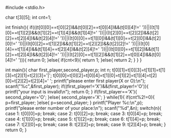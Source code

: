 #include <stdio.h>

char t[3][5];
int cnt=1;

int finish(){
    if(((t[0][0]==t[0][2])&&(t[0][2]==t[0][4])&&(t[0][4]!=' '))||((t[1][0]==t[1][2])&&(t[1][2]==t[1][4])&&(t[1][4]!=' '))||((t[2][0]==t[2][2])&&(t[2][2]==t[2][4])&&(t[2][4]!=' '))||((t[0][0]==t[1][0])&&(t[1][0]==t[2][0])&&(t[2][0]!=' '))||((t[0][2]==t[1][2])&&(t[1][2]==t[2][2])&&(t[2][2]!=' '))||((t[0][4]==t[1][4])&&(t[1][4]==t[2][4])&&(t[2][4]!=' '))||((t[0][0]==t[1][2])&&(t[1][2]==t[2][4])&&(t[2][4]!=' '))||((t[2][0]==t[1][2])&&(t[1][2]==t[0][4])&&(t[0][4]!=' '))){
        return 0;
    }else{
        if(cnt<9){
            return 1;
        }else{
            return 2;
        }
    }
}

int main(){
    char first_player,second_player,p;
    int n;
    t[0][1]=t[0][3]=t[1][1]=t[1][3]=t[2][1]=t[2][3]='|';
    t[0][0]=t[0][2]=t[0][4]=t[1][0]=t[1][2]=t[1][4]=t[2][0]=t[2][2]=t[2][4]=' ';
    printf("please enter first player(X or O):\n");
    scanf("%c",&first_player);
    if((first_player!='X')&&(first_player!='O')){
        printf("your input is invalid\n");
        return 0;
    }
    if(first_player=='X'){
        second_player='O';
    }else{
        second_player='X';
    }
	 while(1){
        if(cnt%2!=0){
            p=first_player;
        }else{
            p=second_player;
        }
        printf("Player %c:\n",p);
        printf("please enter number of your place:\n");
        scanf("%d",&n);
        switch(n){
            case 1:
                t[0][0]=p;
                break;
            case 2:
                t[0][2]=p;
                break;
            case 3:
                t[0][4]=p;
                break;
            case 4:
                t[1][0]=p;
                break;
            case 5:
                t[1][2]=p;
                break;
            case 6:
                t[1][4]=p;
                break;
            case 7:
                t[2][0]=p;
                break;
            case 8:
                t[2][2]=p;
                break;
            case 9:
                t[2][4]=p;
                break;
        }
	return 0;
}